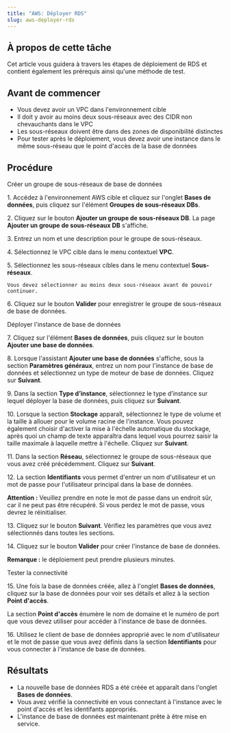 ```yaml
---
title: "AWS: Déployer RDS"
slug: aws-deployer-rds
---
```



## À propos de cette tâche

Cet article vous guidera à travers les étapes de déploiement de RDS et contient également les prérequis ainsi qu'une méthode de test.

## Avant de commencer

- Vous devez avoir un VPC dans l'environnement cible
- Il doit y avoir au moins deux sous-réseaux avec des CIDR non chevauchants dans le VPC
- Les sous-réseaux doivent être dans des zones de disponibilité distinctes
- Pour tester après le déploiement, vous devez avoir une instance dans le même sous-réseau que le point d'accès de la base de données

## Procédure

Créer un groupe de sous-réseaux de base de données

1\. Accédez à l'environnement AWS cible et cliquez sur l'onglet **Bases de données**, puis cliquez sur l'élément **Groupes de sous-réseaux DBs**.

2\. Cliquez sur le bouton **Ajouter un groupe de sous-réseaux DB**. La page **Ajouter un groupe de sous-réseaux DB** s'affiche.

3\. Entrez un nom et une description pour le groupe de sous-réseaux.

4\. Sélectionnez le VPC cible dans le menu contextuel **VPC**.

5\. Sélectionnez les sous-réseaux cibles dans le menu contextuel **Sous-réseaux**. 

    Vous devez sélectionner au moins deux sous-réseaux avant de pouvoir continuer.

6\. Cliquez sur le bouton **Valider** pour enregistrer le groupe de sous-réseaux de base de données.

Déployer l'instance de base de données

7\. Cliquez sur l'élément **Bases de données**, puis cliquez sur le bouton **Ajouter une base de données**.

8\. Lorsque l'assistant **Ajouter une base de données** s'affiche, sous la section **Paramètres généraux**, entrez un nom pour l'instance de base de données et sélectionnez un type de moteur de base de données. Cliquez sur **Suivant**.

9\. Dans la section **Type d’instance**, sélectionnez le type d’instance sur lequel déployer la base de données, puis cliquez sur **Suivant**.

10\. Lorsque la section **Stockage** apparaît, sélectionnez le type de volume et la taille à allouer pour le volume racine de l'instance. Vous pouvez également choisir d'activer la mise à l'échelle automatique du stockage, après quoi un champ de texte apparaîtra dans lequel vous pourrez saisir la taille maximale à laquelle mettre à l'échelle. Cliquez sur **Suivant**.

11\. Dans la section **Réseau**, sélectionnez le groupe de sous-réseaux que vous avez créé précédemment. Cliquez sur **Suivant**.

12\. La section **Identifiants** vous permet d'entrer un nom d'utilisateur et un mot de passe pour l'utilisateur principal dans la base de données. 

**Attention :**  Veuillez prendre en note le mot de passe dans un endroit sûr, car il ne peut pas être récupéré. Si vous perdez le mot de passe, vous devrez le réinitialiser.

13\. Cliquez sur le bouton **Suivant**. Vérifiez les paramètres que vous avez sélectionnés dans toutes les sections.

14\. Cliquez sur le bouton **Valider** pour créer l'instance de base de données. 

**Remarque :** le déploiement peut prendre plusieurs minutes.

Tester la connectivité

15\. Une fois la base de données créée, allez à l'onglet **Bases de données**, cliquez sur la base de données pour voir ses détails et allez à la section **Point d'accès**. 

La section **Point d'accès** énumère le nom de domaine et le numéro de port que vous devez utiliser pour accéder à l'instance de base de données.

16\. Utilisez le client de base de données approprié avec le nom d'utilisateur et le mot de passe que vous avez définis dans la section **Identifiants** pour vous connecter à l'instance de base de données.


## Résultats

- La nouvelle base de données RDS a été créée et apparaît dans l'onglet **Bases de données**.
- Vous avez vérifié la connectivité en vous connectant à l'instance avec le point d'accès et les identifants appropriés.
- L'instance de base de données est maintenant prête à être mise en service.

